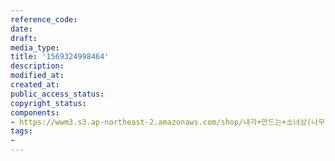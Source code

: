 ```yaml
---
reference_code: 
date: 
draft: 
media_type: 
title: '1569324998464'
description: 
modified_at: 
created_at: 
public_access_status: 
copyright_status: 
components:
- https://wwm3.s3.ap-northeast-2.amazonaws.com/shop/내가+만드는+소녀상(나무)/나무소녀상/소녀상/1569324998464.jpg
tags:
- 
---
```

